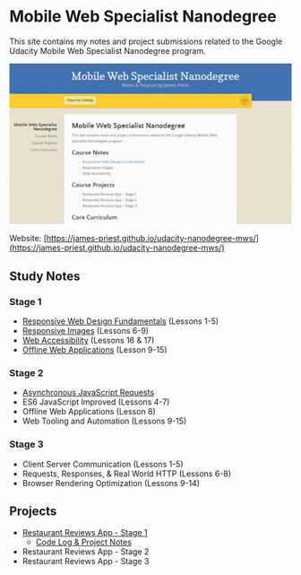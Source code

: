 <!-- markdownlint-disable MD022 MD032 -->
# Mobile Web Specialist Nanodegree
This site contains my notes and project submissions related to the Google Udacity Mobile Web Specialist Nanodegree program.

[![abc](docs/assets/images/mws-site.png)](https://james-priest.github.io/udacity-nanodegree-mws/)

Website: [https://james-priest.github.io/udacity-nanodegree-mws/](https://james-priest.github.io/udacity-nanodegree-mws/)

## Study Notes
### Stage 1
- [Responsive Web Design Fundamentals](docs/course-notes/responsive-web-design-fundamentals.md) (Lessons 1-5)
- [Responsive Images](docs/course-notes/responsive-images.md) (Lessons 6-9)
- [Web Accessibility](docs/course-notes/web-accessibility.md) (Lessons 16 & 17)
- [Offline Web Applications](https://github.com/james-priest/100-days-of-code-log-r2/blob/master/Introducing-the-Service-Worker.md) (Lesson 9-15)

### Stage 2
- [Asynchronous JavaScript Requests](docs/course-notes/asynchronous-javascript-requests.md)
- ES6 JavaScript Improved (Lessons 4-7)
- Offline Web Applications (Lesson 8)
- Web Tooling and Automation (Lessons 9-15)

### Stage 3
- Client Server Communication (Lessons 1-5)
- Requests, Responses, & Real World HTTP (Lessons 6-8)
- Browser Rendering Optimization (Lessons 9-14)

## Projects
- [Restaurant Reviews App - Stage 1](https://github.com/james-priest/mws-restaurant-stage-1)
  - [Code Log & Project Notes](https://james-priest.github.io/mws-restaurant-stage-1/)
- Restaurant Reviews App - Stage 2
- Restaurant Reviews App - Stage 3